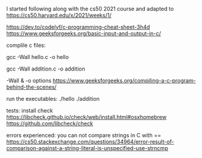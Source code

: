 I started following along with the cs50 2021 course and adapted to 
https://cs50.harvard.edu/x/2021/weeks/1/


https://dev.to/codelyf/c-programming-cheat-sheet-3h4d
https://www.geeksforgeeks.org/basic-input-and-output-in-c/

complile c files:

gcc -Wall hello.c -o hello

gcc -Wall addition.c -o addition

-Wall & -o options
https://www.geeksforgeeks.org/compiling-a-c-program-behind-the-scenes/

run the executables:
./hello
./addition


tests:
install check
https://libcheck.github.io/check/web/install.html#osxhomebrew
https://github.com/libcheck/check

errors experienced:
you can not compare strings in C with ==
https://cs50.stackexchange.com/questions/34964/error-result-of-comparison-against-a-string-literal-is-unspecified-use-strncmp